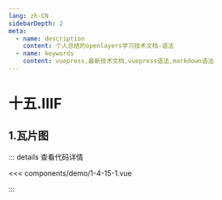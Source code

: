 ```yaml
---
lang: zh-CN
sidebarDepth: 2
meta:
  - name: description
    content: 个人总结的openlayers学习技术文档-语法
  - name: keywords
    content: vuepress,最新技术文档,vuepress语法,markdown语法
---
```


# 十五.IIIF

## 1.瓦片图


  <Container url="/resume/?type=openlayers&name=1-4-15-1.vue" />

::: details 查看代码详情

<<< components/demo/1-4-15-1.vue

:::
